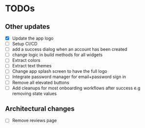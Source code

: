 # TODOs

## Other updates

- [x] Update the app logo
- [ ] Setup CI/CD
- [ ] add a success dialog when an account has been created
- [ ] change logic in build methods for all widgets
- [ ] Extract colors
- [ ] Extract text themes
- [ ] Change app splash screen to have the full logo
- [ ] Integrate password manager for email+password sign in
- [ ] Remove all elevated buttons
- [ ] Add cleanups for most onboarding workflows after success e.g removing state values

## Architectural changes

- [ ] Remove reviews page
